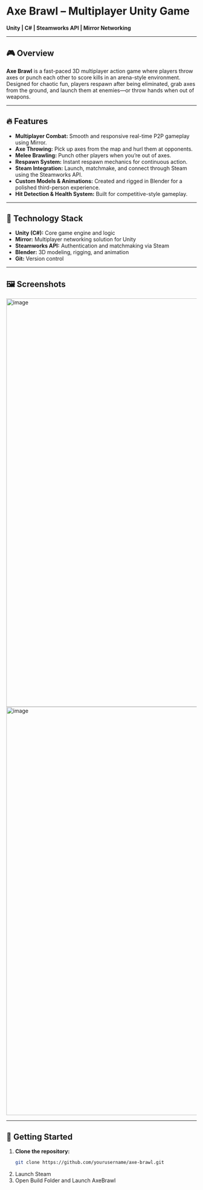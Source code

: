 # Axe Brawl – Multiplayer Unity Game

**Unity | C# | Steamworks API | Mirror Networking**

---

## 🎮 Overview

**Axe Brawl** is a fast-paced 3D multiplayer action game where players throw axes or punch each other to score kills in an arena-style environment. Designed for chaotic fun, players respawn after being eliminated, grab axes from the ground, and launch them at enemies—or throw hands when out of weapons.

---

## 🔥 Features

- **Multiplayer Combat:** Smooth and responsive real-time P2P gameplay using Mirror.
- **Axe Throwing:** Pick up axes from the map and hurl them at opponents.
- **Melee Brawling:** Punch other players when you’re out of axes.
- **Respawn System:** Instant respawn mechanics for continuous action.
- **Steam Integration:** Launch, matchmake, and connect through Steam using the Steamworks API.
- **Custom Models & Animations:** Created and rigged in Blender for a polished third-person experience.
- **Hit Detection & Health System:** Built for competitive-style gameplay.

---

## 🧰 Technology Stack

- **Unity (C#):** Core game engine and logic
- **Mirror:** Multiplayer networking solution for Unity
- **Steamworks API:** Authentication and matchmaking via Steam
- **Blender:** 3D modeling, rigging, and animation
- **Git:** Version control

---

## 🖼️ Screenshots


<img width="1920" height="1080" alt="image" src="https://github.com/user-attachments/assets/3a3f8f56-953a-4b15-94a7-a7c974998543" />
<img width="1920" height="1080" alt="image" src="https://github.com/user-attachments/assets/c748670b-396a-4e1c-9e55-f7013af58954" />


---

## 🚀 Getting Started

1. **Clone the repository:**
   ```bash
   git clone https://github.com/yourusername/axe-brawl.git
2. Launch Steam
3. Open Build Folder and Launch AxeBrawl
